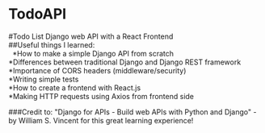 # TodoAPI
#Todo List Django web API with a React Frontend <br />
##Useful things I learned: <br />
 &nbsp; *How to make a simple Django API from scratch <br />
  *Differences between traditional Django and Django REST framework <br />
  *Importance of CORS headers (middleware/security) <br />
  *Writing simple tests <br /> 
  *How to create a frontend with React.js <br />
  *Making HTTP requests using Axios from frontend side <br />
  


###Credit to: "Django for APIs - Build web APIs with Python and Django" - by William S. Vincent for this great learning experience!
